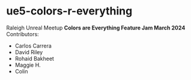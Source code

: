 # ue5-colors-r-everything
Raleigh Unreal Meetup
**Colors are Everything Feature Jam March 2024**
Contributors:
* Carlos Carrera
* David Riley
* Rohaid Bakheet
* Maggie H.
* Colin
